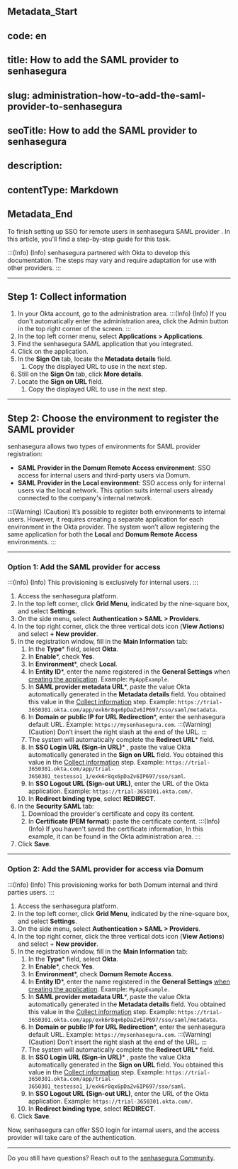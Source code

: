 ## Metadata_Start 
## code: en
## title: How to add the SAML provider to senhasegura 
## slug: administration-how-to-add-the-saml-provider-to-senhasegura 
## seoTitle: How to add the SAML provider to senhasegura 
## description:  
## contentType: Markdown 
## Metadata_End
To finish setting up SSO for remote users in senhasegura SAML provider . In this article, you'll find a step-by-step guide for this task.

:::(Info) (Info)
senhasegura partnered with Okta to develop this documentation. The steps may vary and require adaptation for use with other providers.
:::

* * *
## Step 1: Collect information

1. In your Okta account, go to the administration area. 
:::(Info) (Info)
If you don't automatically enter the administration area, click the Admin button in the top right corner of the screen.
:::
2. In the top left corner menu, select **Applications > Applications**.
3. Find the senhasegura SAML application that you integrated.
4. Click on the application.
5. In the **Sign On** tab, locate the **Metadata details** field.
    1. Copy the displayed URL to use in the next step.
6. Still on the **Sign On** tab, click **More details**.
7. Locate the **Sign on URL** field.
    1. Copy the displayed URL to use in the next step. 

* * *
## Step 2: Choose the environment to register the SAML provider

senhasegura allows two types of environments for SAML provider registration:

* **SAML Provider in the Domum Remote Access environment**: SSO access for internal users and third-party users via Domum.
* **SAML Provider in the Local environment**: SSO access only for internal users via the local network. This option suits internal users already connected to the company's internal network.

:::(Warning) (Caution)
It’s possible to register both environments to internal users. However, it requires creating a separate application for each environment in the Okta provider. The system won’t allow registering the same application for both the **Local** and **Domum Remote Access** environments.
:::

* * *

### Option 1: Add the SAML provider for access

:::(Info) (Info)
This provisioning is exclusively for internal users.
:::

1. Access the senhasegura platform.
2. In the top left corner, click **Grid Menu**, indicated by the nine-square box, and select **Settings**.
3. On the side menu, select **Authentication > SAML > Providers**.
4. In the top right corner, click the three vertical dots icon (**View Actions**) and select **+ New provider**.
5. In the registration window, fill in the **Main Information** tab:
    1. In the **Type*** field, select **Okta**.
    2. In **Enable***, check **Yes**.
    3. In **Environment***, check **Local**.
    4. In **Entity ID***, enter the name registered in the **General Settings** when [creating the application](/v3-32/docs/domum-how-to-create-a-saml-application-with-okta). Example: ```MyAppExample```.
    5. In **SAML provider metadata URL***, paste the value Okta automatically generated in the **Metadata details** field. You obtained this value in the [Collect information](/v3-32/docs/domum-how-to-add-the-saml-provider-to-senhasegura#step-1-collect-information) step. Example: ```https://trial-3650301.okta.com/app/exk6r8qx6pDaZv6IP697/sso/saml/metadata```.
    6. In **Domain or public IP for URL Redirection***, enter the senhasegura default URL. Example: ```https://mysenhasegura.com```. 
    :::(Warning) (Caution)
    Don’t insert the right slash at the end of the URL.
    :::
    7. The system will automatically complete the **Redirect URL*** field.
    8. In **SSO Login URL (Sign-in URL)*** , paste the value Okta automatically generated in the **Sign on URL** field. You obtained this value in the [Collect information](/v3-32/docs/domum-how-to-add-the-saml-provider-to-senhasegura#step-1-collect-information) step. Example: ```https://trial-3650301.okta.com/app/trial-3650301_testesso1_1/exk6r8qx6pDaZv6IP697/sso/saml```.
    9. In  **SSO Logout URL (Sign-out URL)**, enter the URL of the Okta application. Example: ```https://trial-3650301.okta.com/```.
    10. In  **Redirect binding type**, select **REDIRECT**.
6. In the **Security SAML** tab:
    1. Download the provider's certificate and copy its content.
    2. In **Certificate (PEM format)**: paste the certificate content.
    :::(Info) (Info)
    If you haven't saved the certificate information, In this example, it can be found in the Okta administration area.
    ::: 
8. Click **Save**.

* * *
### Option 2: Add the SAML provider for access via Domum

:::(Info) (Info)
This provisioning works for both Domum internal and third parties users.
:::

1. Access the senhasegura platform.
2. In the top left corner, click **Grid Menu**, indicated by the nine-square box, and select **Settings**.
3. On the side menu, select **Authentication > SAML > Providers**.
4. In the top right corner, click the three vertical dots icon (**View Actions**) and select + **New provider**.
5. In the registration window, fill in the **Main Information** tab:
    1. In the **Type*** field, select **Okta**.
    2. In **Enable***, check **Yes**.
    3. In **Environment***, check **Domum Remote Access**.
    4. In **Entity ID***, enter the name registered in the **General Settings** [when creating the application](/v3-32/docs/domum-how-to-create-a-saml-application-with-okta). Example: ```MyAppExample.```
    5. In **SAML provider metadata URL***, paste the value Okta automatically generated in the **Metadata details** field. You obtained this value in the [Collect information](/v3-32/docs/domum-how-to-add-the-saml-provider-to-senhasegura#step-1-collect-information) step. Example: ```https://trial-3650301.okta.com/app/exk6r8qx6pDaZv6IP697/sso/saml/metadata```.
    6. In **Domain or public IP for URL Redirection***, enter the senhasegura default URL. Example: ```https://mysenhasegura.com```. 
    :::(Warning) (Caution)
    Don’t insert the right slash at the end of the URL.
    :::
    7. The system will automatically complete the **Redirect URL*** field.
    8. In **SSO Login URL (Sign-in URL)*** , paste the value Okta automatically generated in the **Sign on URL** field. You obtained this value in the [Collect information](/v3-32/docs/domum-how-to-add-the-saml-provider-to-senhasegura#step-1-collect-information) step. Example: ```https://trial-3650301.okta.com/app/trial-3650301_testesso1_1/exk6r8qx6pDaZv6IP697/sso/saml```.
    9. In  **SSO Logout URL (Sign-out URL)**, enter the URL of the Okta application. Example: ```https://trial-3650301.okta.com/```.
    10. In  **Redirect binding type**, select **REDIRECT**.
6. Click **Save**.

Now, senhasegura can offer SSO login for internal users, and the access provider will take care of the authentication.

* * *
Do you still have questions? Reach out to the [senhasegura Community](https://community.senhasegura.io/).
